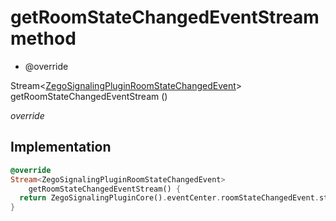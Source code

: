 


# getRoomStateChangedEventStream method







- @override

Stream&lt;[ZegoSignalingPluginRoomStateChangedEvent](../../zego_uikit_prebuilt_live_audio_room/ZegoSignalingPluginRoomStateChangedEvent-class.md)> getRoomStateChangedEventStream
()

_<span class="feature">override</span>_






## Implementation

```dart
@override
Stream<ZegoSignalingPluginRoomStateChangedEvent>
    getRoomStateChangedEventStream() {
  return ZegoSignalingPluginCore().eventCenter.roomStateChangedEvent.stream;
}
```







